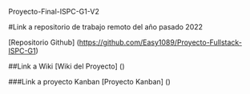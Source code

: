 Proyecto-Final-ISPC-G1-V2

#Link a repositorio de trabajo remoto del año pasado 2022

[Repositorio Github] (https://github.com/Easy1089/Proyecto-Fullstack-ISPC-G1) 

##Link a Wiki
[Wiki del Proyecto] () 

###Link a proyecto Kanban
[Proyecto Kanban] () 

